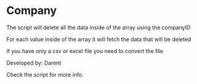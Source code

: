 # Company

The script will delete all the data inside of the array using the companyID

For each value inside of the array it will fetch the data that will be deleted

If you have only a csv or excel file you need to convert the file


Developed by: Darent

Check the script for more info. 
